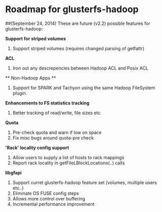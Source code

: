 # Roadmap for glusterfs-hadoop 
##(September 24, 2014)
These are future (v2.2) possible features for glusterfs-hadoop:

**Support for striped volumes**
1. Support striped volumes (requires changed parsing of getfattr)

**ACL**
1. Iron out any descrepencies between Hadoop ACL and Posix ACL

** Non-Hadoop Apps **
1. Support for SPARK and Tachyon using the same Hadoop FileSystem plugin.

**Enhancements to FS statistics tracking**
1. Better tracking of read/write, file sizes etc
	
**Quota**
1. Pre-check quota and warn if low on space
2. Fix misc bugs around quota-pre check

**'Rack' locality config support**
1. Allow users to supply a list of hosts to rack mappings
2. Report rack locality in getFileLBlockLocations(..) calls

**libgfapi**
1. Support curret glusterfs-hadoop feature set (volumes, multiple users etc..)
2. Eliminate OS FUSE config steps
3. Allows more control over buffering
4. Incremental performance improvement  